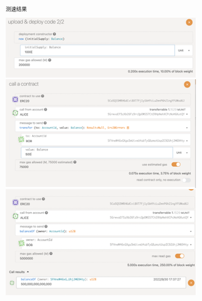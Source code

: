 测速结果

![image](https://github.com/sevenshi/substrate_study/blob/main/erc20/WX20220930-173811@2x.png)
![image](https://github.com/sevenshi/substrate_study/blob/main/erc20/WX20220930-173706@2x.png)
![image](https://github.com/sevenshi/substrate_study/blob/main/erc20/WX20220930-173737@2x.png)

